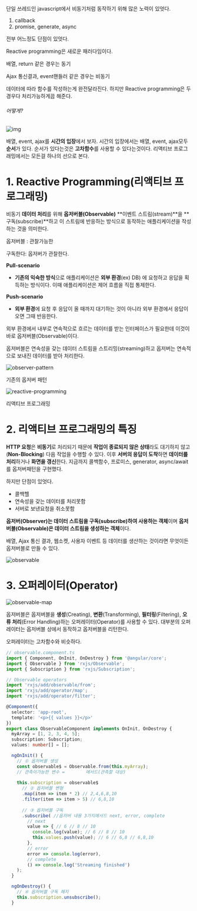 단일 쓰레드인 javascript에서 비동기처럼 동작하기 위해 많은 노력이 있엇다.

1. callback
2. promise, generate, async

전부 어느정도 단점이 있엇다.

Reactive programming은 새로운 패러다임이다.



배열, return 같은 경우는 동기

Ajax 통신결과, event핸들러 같은 경우는 비동기 

데이터에 따라 함수를 작성하는게 완전달라진다. 하지만 Reactive programming은 두 경우다 처리가능하게끔 해준다.

###### 어떻게? 

![img](https://t1.daumcdn.net/thumb/R1280x0/?fname=http://t1.daumcdn.net/brunch/service/user/1OLd/image/r4Grn94qwq-N5x3hElm6wPIUG54.png)

배열, event, ajax를 **시간의 입장**에서 보자. 시간의 입장에서는 배열, event, ajax모두 **순서**가 있다. 순서가 있다는것은 **고차함수**를 사용할 수 있다는것이다. 리액티브 프로그래밍에서는 모든걸 하나의 선으로 본다.



# 1. Reactive Programming(리액티브 프로그래밍)

비동기 **데이터 처리**를 위해 **옵저버블(Observable)** **이벤트 스트림(stream)**을 **구독(subscribe)**하고 이 스트림에 반응하는 방식으로 동작하는 애플리케이션을 작성하는 것을 의미한다.

옵저버블 : 관찰가능한

구독한다: 옵저버가 관찰한다.



**Pull-scenario**

- **기존의 익숙한 방식**으로 애플리케이션은 **외부 환경**(ex) DB) 에 요청하고 응답을 획득하는 방식이다. 이때 애플리케이션은 제어 흐름을 직접 통제한다.



**Push-scenario**

- **외부 환경**에 요청 후 응답이 올 때까지 대기하는 것이 아니라 외부 환경에서 응답이 오면 그때 반응한다.



외부 환경에서 내부로 연속적으로 흐르는 데이터를 받는 인터페이스가 필요한데 이것이 바로 옵저버블(Observable)이다.

옵저버블은 연속성을 갖는 데이터 스트림을 스트리밍(streaming)하고 옵저버는 연속적으로 보내진 데이터를 받아 처리한다.

![observer-pattern](http://poiemaweb.com/img/observer-pattern.png)

기존의 옵저버 패턴



![reactive-programming](http://poiemaweb.com/img/reactive-programming.png)

리액티브 프로그래밍





# 2. 리액티브 프로그래밍의 특징

**HTTP 요청**은 **비동기**로 처리되기 때문에 **작업이 종료되지 않은 상태**라도 대기하지 않고(**Non-Blocking**) 다음 작업을 수행할 수 있다. 이후 **서버의 응답이 도착**하면 **데이터를 처리**하거나 **화면을 갱신**한다. 지금까지 콜백함수, 프로미스, generator, async/await를 옵저버패턴을 구현했다. 

하지만 단점이 있엇다.

- 콜백헬
- 연속성을 갖는 데이터를 처리못함
- 서버로 보낸요청을 취소못함



**옵저버(Observer)는 데이터 스트림을 구독(subscribe)하여 사용하는 객체**이며 **옵저버블(Observable)은 데이터 스트림을 생성하는 객체**이다.

 배열, Ajax 통신 결과, 웹소켓, 사용자 이벤트 등 데이터를 생산하는 것이라면 무엇이든 옵저버블로 만들 수 있다.

![observable](http://poiemaweb.com/img/observable.png)





# 3. 오퍼레이터(Operator)



![observable-map](http://poiemaweb.com/img/observable-map.png)



옵저버블은 옵저버블을 **생성**(Creating), **변환**(Transforming), **필터링**(Filtering), **오류 처리**(Error Handling)하는 오퍼레이터(Operator)를 사용할 수 있다. 대부분의 오퍼레이터는 옵저버블 상에서 동작하고 옵저버블을 리턴한다.

오퍼레이터는 고차함수와 비슷하다. 

```typescript
// observable.component.ts
import { Component, OnInit, OnDestroy } from '@angular/core';
import { Observable } from 'rxjs/Observable';
import { Subscription } from 'rxjs/Subscription';

// Observable operators
import 'rxjs/add/observable/from';
import 'rxjs/add/operator/map';
import 'rxjs/add/operator/filter';

@Component({
  selector: 'app-root',
  template: '<p>{{ values }}</p>'
})
export class ObservableComponent implements OnInit, OnDestroy {
  myArray = [1, 2, 3, 4, 5];
  subscription: Subscription;
  values: number[] = [];

  ngOnInit() {
    // ① 옵저버블 생성
    const observable$ = Observable.from(this.myArray);
	// 관측이가능한 변수 =        메서드(관측할 대상)
      
    this.subscription = observable$
      // ② 옵저버블 변형
      .map(item => item * 2) // 2,4,6,8,10
      .filter(item => item > 5) // 6,8,10
      
      // ③ 옵저버블 구독
      .subscribe( //옵저버 내용 3가지메서드 next, error, complete
        // next
        value => { // 6 // 8 // 10
          console.log(value); // 6 // 8 // 10
          this.values.push(value); // 6 // 6,8 // 6,8,10
        },
        // error
        error => console.log(error),
        // complete
        () => console.log('Streaming finished')
    );
  }

  ngOnDestroy() {
    // ④ 옵저버블 구독 해지
    this.subscription.unsubscribe();
  }
```